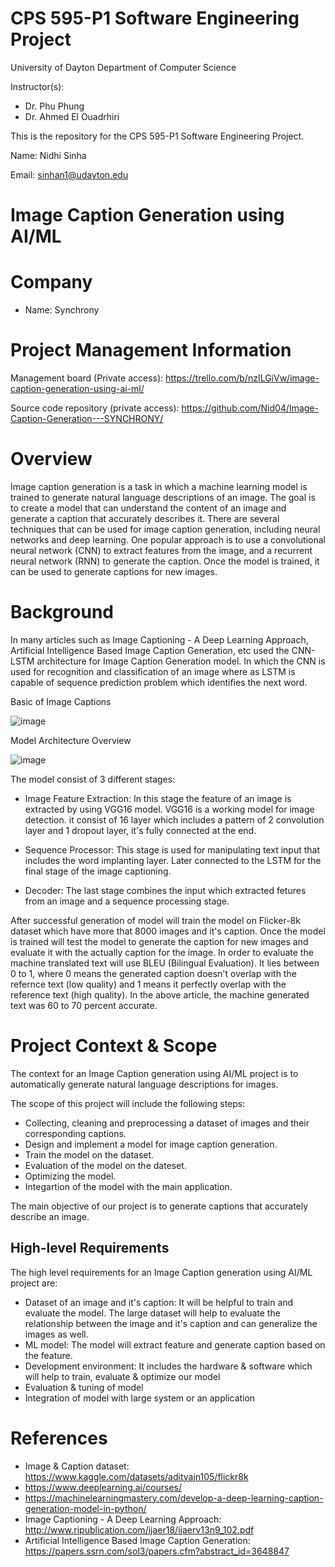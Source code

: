 # CPS 595-P1 Software Engineering Project #

University of Dayton
Department of Computer Science

Instructor(s):
* Dr. Phu Phung 
* Dr. Ahmed El Ouadrhiri

This is the repository for the CPS 595-P1 Software Engineering Project.

Name: Nidhi Sinha

Email: sinhan1@udayton.edu

# Image Caption Generation using AI/ML #

# Company #
* Name: Synchrony

# Project Management Information #
Management board (Private access): https://trello.com/b/nzILGiVw/image-caption-generation-using-ai-ml/

Source code repository (private access): https://github.com/Nid04/Image-Caption-Generation---SYNCHRONY/

# Overview #
Image caption generation is a task in which a machine learning model is trained to generate natural language descriptions of an image. 
The goal is to create a model that can understand the content of an image and generate a caption that accurately describes it. 
There are several techniques that can be used for image caption generation, including neural networks and deep learning. 
One popular approach is to use a convolutional neural network (CNN) to extract features from the image, and a recurrent neural network (RNN) to generate the caption. 
Once the model is trained, it can be used to generate captions for new images.

# Background #

In many articles such as Image Captioning - A Deep Learning Approach, Artificial Intelligence Based Image Caption Generation, etc used the CNN-LSTM architecture for Image Caption Generation model. In which the CNN is used for recognition and classification of an image where as LSTM is capable of sequence prediction problem which identifies the next word.

Basic of Image Captions

![image](https://user-images.githubusercontent.com/90881345/215385900-f9400673-cef7-48db-8e26-07d5778a22bd.png)

Model Architecture Overview

![image](https://user-images.githubusercontent.com/90881345/215383371-37381f8b-fb40-4688-acb5-140a0ef3c6fc.png)

The model consist of 3 different stages:
* Image Feature Extraction: In this stage the feature of an image is extracted by using VGG16 model. VGG16 is a working model for image detection. it consist of 16 layer which includes a pattern of 2 convolution layer and 1 dropout layer, it's fully connected at the end.

* Sequence Processor: This stage is used for manipulating text input that includes the word implanting layer. Later connected to the LSTM for the final stage of the image captioning.

* Decoder: The last stage combines the input which extracted fetures from an image and a sequence processing stage.

After successful generation of model will train the model on Flicker-8k dataset which have more that 8000 images and it's caption. Once the model is trained will test the model to generate the caption for new images and evaluate it with the actually caption for the image. In order to evaluate the machine translated text will use BLEU (Bilingual Evaluation). It lies between 0 to 1, where 0 means the generated caption doesn't overlap with the refernce text (low quality) and 1 means it perfectly overlap with the reference text (high quality). In the above article, the machine generated text was 60 to 70 percent accurate.


# Project Context & Scope #
The context for an Image Caption generation using AI/ML project is to automatically generate natural language descriptions for images.

The scope of this project will include the following steps:

* Collecting, cleaning and preprocessing a dataset of images and their corresponding captions.
* Design and implement a model for image caption generation.
* Train the model on the dataset.
* Evaluation of the model on the dateset.
* Optimizing the model.
* Integartion of the model with the main application.

The main objective of our project is to generate captions that accurately describe an image.

## High-level Requirements ##

The high level requirements for an Image Caption generation using AI/ML project are:

* Dataset of an image and it's caption: It will be helpful to train and evaluate the model. The large dataset will help to evaluate the relationship between the image and it's caption and can generalize the images as well.
* ML model: The model will extract feature and generate caption based on the feature.
* Development environment: It includes the hardware & software which will help to train, evaluate & optimize our model
* Evaluation & tuning of model
* Integration of model with large system or an application

# References #
* Image & Caption dataset: https://www.kaggle.com/datasets/adityajn105/flickr8k
* https://www.deeplearning.ai/courses/
* https://machinelearningmastery.com/develop-a-deep-learning-caption-generation-model-in-python/
* Image Captioning - A Deep Learning Approach: http://www.ripublication.com/ijaer18/ijaerv13n9_102.pdf
* Artificial Intelligence Based Image Caption Generation: https://papers.ssrn.com/sol3/papers.cfm?abstract_id=3648847
